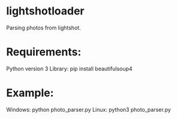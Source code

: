 # lightshotloader
Parsing photos from lightshot.

# Requirements:
Python version 3
Library: pip install beautifulsoup4

# Example:
Windows: python photo_parser.py
Linux: python3 photo_parser.py
